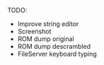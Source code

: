 TODO:

- Improve string editor
- Screenshot
- ROM dump original
- ROM dump descrambled
- FileServer keyboard typing

